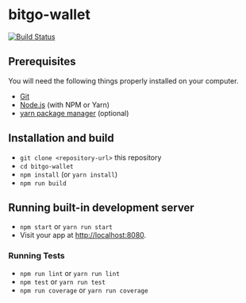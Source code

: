 # bitgo-wallet

[![Build Status](https://travis-ci.org/summerisgone/bitgo-wallet.svg?branch=react)](https://travis-ci.org/summerisgone/bitgo-wallet)


## Prerequisites

You will need the following things properly installed on your computer.

* [Git](https://git-scm.com/)
* [Node.js](https://nodejs.org/) (with NPM or Yarn)
* [yarn package manager](https://yarnpkg.com/) (optional)


## Installation and build

* `git clone <repository-url>` this repository
* `cd bitgo-wallet`
* `npm install` (or `yarn install`)
* `npm run build`

## Running built-in development server

* `npm start` or `yarn run start`
* Visit your app at [http://localhost:8080](http://localhost:8080).

### Running Tests

* `npm run lint` or `yarn run lint`
* `npm test` or `yarn run test`
* `npm run coverage` or `yarn run coverage`
